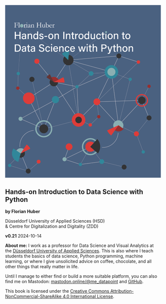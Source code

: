 <img src="../images/data_science_cover_illustration.png" alt="cover image"/>

## Hands-on Introduction to Data Science with Python

**by Florian Huber**

Düsseldorf University of Applied Sciences (HSD)  
& Centre for Digitalization and Digitality (ZDD)

**v0.21** 2024-10-14

**About me:**
I work as a professor for Data Science and Visual Analytics at the [Düsseldorf University of Applied Sciences](https://www.hs-duesseldorf.de/). This is also where I teach students the basics of data science, Python programming, machine learning, or where I give unsolicited advice on coffee, chocolate, and all other things that really matter in life.

Until I manage to either find or build a more suitable platform, you can also find me on Mastodon: [mastodon.online/@me_datapoint](https://mastodon.online/@me_datapoint) and [GitHub](https://github.com/florian-huber).

This book is licensed under the [Creative Commons Attribution-NonCommercial-ShareAlike 4.0 International License](http://creativecommons.org/licenses/by-nc-sa/4.0/).